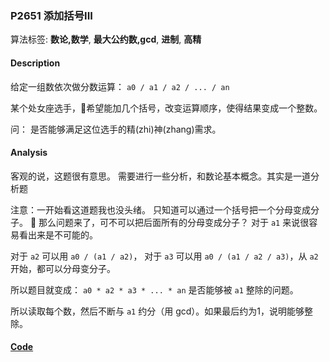 ### P2651 添加括号III

算法标签: **数论,数学**, **最大公约数,gcd**, **进制**, **高精**


#### Description

给定一组数依次做分数运算： `a0 / a1 / a2 / ... / an`

某个处女座选手，希望能加几个括号，改变运算顺序，使得结果变成一个整数。

问： 是否能够满足这位选手的精(zhi)神(zhang)需求。

#### Analysis

客观的说，这题很有意思。 需要进行一些分析，和数论基本概念。其实是一道分析题

注意：一开始看这道题我也没头绪。 只知道可以通过一个括号把一个分母变成分子。

那么问题来了，可不可以把后面所有的分母变成分子？ 对于 `a1` 来说很容易看出来是不可能的。

对于 `a2` 可以用 `a0 / (a1 / a2)`， 对于 `a3` 可以用 `a0 / (a1 / a2 / a3)`，从 `a2` 开始，都可以分母变分子。

所以题目就变成： `a0 * a2 * a3 * ... * an` 是否能够被 `a1` 整除的问题。

所以读取每个数，然后不断与 `a1` 约分（用 gcd）。如果最后约为1，说明能够整除。

#### [Code](../cpp/p2651.cpp)
